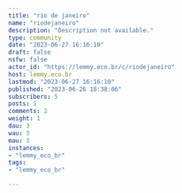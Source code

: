 ```yaml
---
title: "rio de janeiro" 
name: "riodejaneiro"
description: "Description not available."
type: community
date: "2023-06-27 16:16:10"
draft: false
nsfw: false
actor_id: "https://lemmy.eco.br/c/riodejaneiro"
host: lemmy.eco.br
lastmod: "2023-06-27 16:16:10"
published: "2023-06-26 18:38:06"
subscribers: 5
posts: 1
comments: 2
weight: 1
dau: 3
wau: 3
mau: 3
instances:
- "lemmy_eco_br"
tags: 
- "lemmy_eco_br"

---
```

